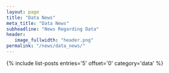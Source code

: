 ```yaml
---
layout: page
title: "Data News"
meta_title: "Data News"
subheadline: "News Regarding Data"
header:
   image_fullwidth: "header.png"
permalink: "/news/data_news/"
---
```

{% include list-posts entries='5' offset='0' category='data' %}
